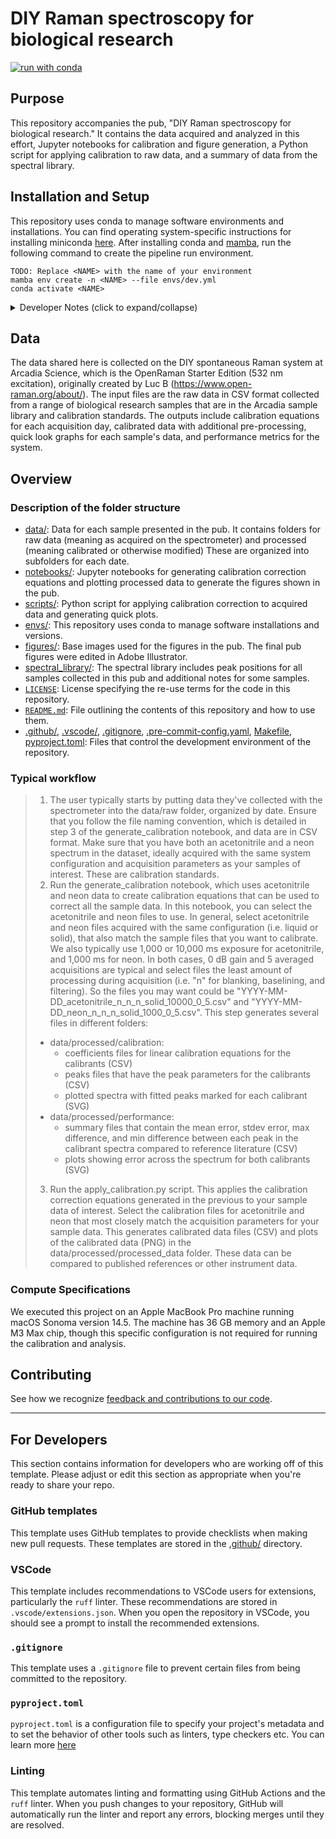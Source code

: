 # DIY Raman spectroscopy for biological research

[![run with conda](https://img.shields.io/badge/run%20with-conda-3EB049?labelColor=000000&logo=anaconda)](https://docs.conda.io/projects/miniconda/en/latest/)

## Purpose

This repository accompanies the pub, "DIY Raman spectroscopy for biological research." It contains the data acquired and analyzed in this effort, Jupyter notebooks for calibration and figure generation, a Python script for applying calibration to raw data, and a summary of data from the spectral library.

## Installation and Setup

This repository uses conda to manage software environments and installations. You can find operating system-specific instructions for installing miniconda [here](https://docs.conda.io/projects/miniconda/en/latest/). After installing conda and [mamba](https://mamba.readthedocs.io/en/latest/), run the following command to create the pipeline run environment.

```{bash}
TODO: Replace <NAME> with the name of your environment
mamba env create -n <NAME> --file envs/dev.yml
conda activate <NAME>
```

<details><summary>Developer Notes (click to expand/collapse)</summary>

1. Install your pre-commit hooks:

    ```{bash}
    pre-commit install
    ```

    This installs the pre-commit hooks defined in your config (`./.pre-commit-config.yaml`).

2. Export your conda environment before sharing:

    As your project develops, the number of dependencies in your environment may increase. Whenever you install new dependencies (using either `pip install` or `mamba install`), you should update the environment file using the following command.

    ```{bash}
    conda env export --from-history --no-builds > envs/dev.yml
    ```

    `--from-history` only exports packages that were explicitly added by you (e.g., the packages you installed with `pip` or `mamba`) and `--no-builds` removes build specification from the exported packages to increase portability between different platforms.
</details>

## Data

The data shared here is collected on the DIY spontaneous Raman system at Arcadia Science, which is the OpenRaman Starter Edition (532 nm excitation), originally created by Luc B (https://www.open-raman.org/about/). The input files are the raw data in CSV format collected from a range of biological research samples that are in the Arcadia sample library and calibration standards. The outputs include calibration equations for each acquisition day, calibrated data with additional pre-processing, quick look graphs for each sample's data, and performance metrics for the system. 

## Overview

### Description of the folder structure

* [data/](./data/): Data for each sample presented in the pub. It contains folders for raw data (meaning as acquired on the spectrometer) and processed (meaning calibrated or otherwise modified) These are organized into subfolders for each date. 
* [notebooks/](./notebooks/): Jupyter notebooks for generating calibration correction equations and plotting processed data to generate the figures shown in the pub.
* [scripts/](./scripts/): Python script for applying calibration correction to acquired data and generating quick plots. 
* [envs/](./envs): This repository uses conda to manage software installations and versions.
* [figures/](./figures): Base images used for the figures in the pub. The final pub figures were edited in Adobe Illustrator. 
* [spectral_library/](./spectral_library): The spectral library includes peak positions for all samples collected in this pub and additional notes for some samples. 
* [`LICENSE`](./LICENSE): License specifying the re-use terms for the code in this repository.
* [`README.md`](./README.md): File outlining the contents of this repository and how to use them.
* [.github/](./.github), [.vscode/](./.vscode), [.gitignore](./.gitignore), [.pre-commit-config.yaml](./.pre-commit-config.yaml), [Makefile](./Makefile), [pyproject.toml](./Makefile): Files that control the development environment of the repository.

### Typical workflow

> 1.  The user typically starts by putting data they've collected with the spectrometer into the data/raw folder, organized by date. Ensure that you follow the file naming convention, which is detailed in step 3 of the generate_calibration notebook, and data are in CSV format. Make sure that you have both an acetonitrile and a neon spectrum in the dataset, ideally acquired with the same system configuration and acquisition parameters as your samples of interest. These are calibration standards. 
> 2.  Run the generate_calibration notebook, which uses acetonitrile and neon data to create calibration equations that can be used to correct all the sample data. In this notebook, you can select the acetonitrile and neon files to use. In general, select acetonitrile and neon files acquired with the same configuration (i.e. liquid or solid), that also match the sample files that you want to calibrate. We also typically use 1,000 or 10,000 ms exposure for acetonitrile, and 1,000 ms for neon. In both cases, 0 dB gain and 5 averaged acquisitions are typical and select files the least amount of processing during acquisition (i.e. "n" for blanking, baselining, and filtering). So the files you may want could be "YYYY-MM-DD_acetonitrile_n_n_n_solid_10000_0_5.csv" and "YYYY-MM-DD_neon_n_n_n_solid_1000_0_5.csv". This step generates several files in different folders:
>    *   data/processed/calibration:
>        -   coefficients files for linear calibration equations for the calibrants (CSV)
>        -   peaks files that have the peak parameters for the calibrants (CSV)
>        -   plotted spectra with fitted peaks marked for each calibrant (SVG)
>    *   data/processed/performance:
>        - summary files that contain the mean error, stdev error, max difference, and min difference between each peak in the calibrant spectra compared to reference literature (CSV)
>        - plots showing error across the spectrum for both calibrants (SVG)
> 3.  Run the apply_calibration.py script. This applies the calibration correction equations generated in the previous to your sample data of interest. Select the calibration files for acetonitrile and neon that most closely match the acquisition parameters for your sample data. This generates calibrated data files (CSV) and plots of the calibrated data (PNG) in the data/processed/processed_data folder. These data can be compared to published references or other instrument data. 

### Compute Specifications

We executed this project on an Apple MacBook Pro machine running macOS Sonoma version 14.5. The machine has 36 GB memory and an Apple M3 Max chip, though this specific configuration is not required for running the calibration and analysis. 

## Contributing

See how we recognize [feedback and contributions to our code](https://github.com/Arcadia-Science/arcadia-software-handbook/blob/main/guides-and-standards/guide-credit-for-contributions.md).

---
## For Developers

This section contains information for developers who are working off of this template. Please adjust or edit this section as appropriate when you're ready to share your repo.

### GitHub templates
This template uses GitHub templates to provide checklists when making new pull requests. These templates are stored in the [.github/](./.github/) directory.

### VSCode
This template includes recommendations to VSCode users for extensions, particularly the `ruff` linter. These recommendations are stored in `.vscode/extensions.json`. When you open the repository in VSCode, you should see a prompt to install the recommended extensions.

### `.gitignore`
This template uses a `.gitignore` file to prevent certain files from being committed to the repository.

### `pyproject.toml`
`pyproject.toml` is a configuration file to specify your project's metadata and to set the behavior of other tools such as linters, type checkers etc. You can learn more [here](https://packaging.python.org/en/latest/guides/writing-pyproject-toml/)

### Linting
This template automates linting and formatting using GitHub Actions and the `ruff` linter. When you push changes to your repository, GitHub will automatically run the linter and report any errors, blocking merges until they are resolved.
